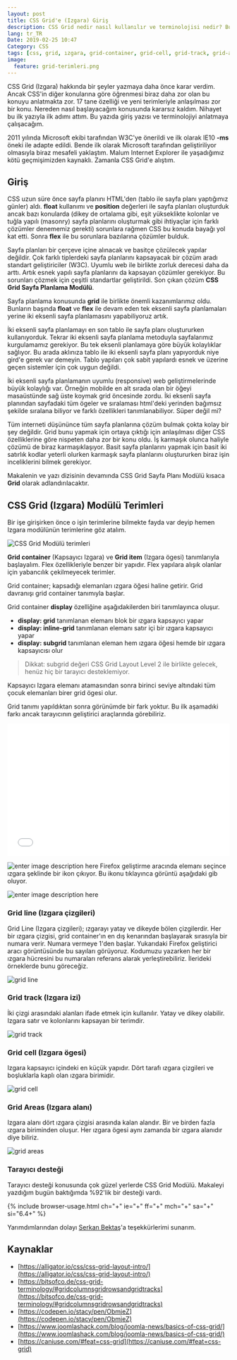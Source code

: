 ```yaml
---
layout: post
title: CSS Grid'e (Izgara) Giriş
description: CSS Grid nedir nasıl kullanılır ve terminolojisi nedir? Bunları göreceğiz.
lang: tr_TR
Date: 2019-02-25 10:47
Category: CSS
tags: [css, grid, ızgara, grid-container, grid-cell, grid-track, grid-areas]
image:
  feature: grid-terimleri.png
---
```


CSS Grid (Izgara) hakkında bir şeyler yazmaya daha önce karar verdim. Ancak CSS'in diğer konularına göre öğrenmesi biraz daha zor olan bu konuyu anlatmakta zor. 17 tane özelliği ve yeni terimleriyle anlaşılması zor bir konu. Nereden nasıl başlayacağım konusunda kararsız kaldım. Nihayet bu ilk yazıyla ilk adımı attım. Bu yazıda giriş yazısı ve terminolojiyi anlatmaya çalışacağım.

2011 yılında Microsoft ekibi tarafından W3C'ye önerildi ve ilk olarak IE10 **-ms** öneki ile adapte edildi. Bende ilk olarak Microsoft tarafından geliştiriliyor olmasıyla biraz mesafeli yaklaştım. Malum Internet Explorer ile yaşadığımız kötü geçmişimizden kaynaklı. Zamanla CSS Grid'e alıştım.

## Giriş

CSS uzun süre önce sayfa planını HTML'den (tablo ile sayfa planı yaptığımız günler) aldı. **float** kullanımı ve **position** değerleri ile sayfa planları oluşturduk ancak bazı konularda (dikey de ortalama gibi, eşit yükseklikte kolonlar ve tuğla yapılı (masonry) sayfa planlarını oluşturmak gibi ihtiyaçlar için farklı çözümler denememiz gerekti) sorunlara rağmen CSS bu konuda bayağı yol kat etti. Sonra **flex** ile bu sorunlara bazılarına çözümler bulduk. 

Sayfa planları bir çerçeve içine alınacak ve basitçe çözülecek yapılar değildir. Çok farklı tiplerdeki sayfa planlarını kapsayacak bir çözüm aradı standart geliştiriciler (W3C). Uyumlu web ile birlikte zorluk derecesi daha da arttı. Artık esnek yapılı sayfa planlarını da kapsayan çözümler gerekiyor. Bu sorunları çözmek için çeşitli standartlar geliştirildi. Son çıkan çözüm **CSS Grid Sayfa Planlama Modülü**. 

Sayfa planlama konusunda **grid** ile birlikte önemli kazanımlarımız oldu. Bunların başında **float** ve **flex** ile devam eden tek eksenli sayfa planlamaları yerine iki eksenli sayfa planlamasını yapabiliyoruz artık. 

İki eksenli sayfa planlamayı en son tablo ile  sayfa planı oluştururken kullanıyorduk. Tekrar iki eksenli sayfa planlama metoduyla sayfalarımız kurgulamamız gerekiyor. Bu tek eksenli planlamaya göre büyük kolaylıklar sağlıyor. Bu arada aklınıza tablo ile iki eksenli sayfa planı yapıyorduk niye gird'e gerek var demeyin. Tablo yapıları çok sabit yapılardı esnek ve üzerine geçen sistemler için çok uygun değildi. 

İki eksenli sayfa planlamanın uyumlu (responsive) web geliştirmelerinde büyük kolaylığı var. Örneğin mobilde en alt sırada olan bir öğeyi masaüstünde sağ üste koymak grid öncesinde zordu. İki eksenli sayfa planından sayfadaki tüm ögeler ve sıralaması html'deki yerinden bağımsız şekilde sıralana biliyor ve  farklı özellikleri tanımlanabiliyor. Süper değil mi?

Tüm interneti düşününce tüm sayfa planlarına çözüm bulmak çokta kolay bir şey değildir. Grid bunu yapmak için ortaya çıktığı için anlaşılması diğer CSS özelliklerine göre nispeten daha zor bir konu oldu. İş karmaşık olunca haliyle çözümü de biraz karmaşıklaşıyor. Basit sayfa planlarını yapmak için basit iki satırlık kodlar yeterli olurken karmaşık sayfa planlarını oluştururken biraz işin inceliklerini bilmek gerekiyor.

Makalenin ve yazı dizisinin devamında CSS Grid Sayfa Planı Modülü kısaca **Grid** olarak adlandırılacaktır.

## CSS Grid (Izgara) Modülü Terimleri

Bir işe girişirken önce o işin terimlerine bilmekte fayda var deyip hemen Izgara modülünün terimlerine göz atalım.

![CSS Grid Modülü terimleri](https://fatihhayrioglu.com/images/grid-terimleri.png)

**Grid container** (Kapsayıcı Izgara) ve **Grid item** (Izgara ögesi) tanımlarıyla başlayalım. Flex özellikleriyle benzer bir yapıdır. Flex yapılara alışık olanlar için yabancılık çekilmeyecek terimler. 

Grid container; kapsadığı elemanları ızgara öğesi haline getirir. Grid davranışı grid container tanımıyla başlar. 

Grid container **display** özelliğine aşağıdakilerden biri tanımlayınca oluşur.

 - **display: grid** tanımlanan elemanı blok bir ızgara kapsayıcı yapar
 - **display: inline-grid** tanımlanan elemanı satır içi bir ızgara kapsayıcı yapar
 - **display: subgrid** tanımlanan eleman hem ızgara öğesi hemde bir ızgara kapsayıcısı olur

> Dikkat: subgrid değeri CSS Grid Layout Level 2 ile birlikte gelecek, henüz hiç bir tarayıcı desteklemiyor.

Kapsayıcı Izgara elemanı atamasından sonra birinci seviye altındaki tüm çocuk elemanları birer grid ögesi olur. 

Grid tanımı yapıldıktan sonra görünümde bir fark yoktur. Bu ilk aşamadıki farkı ancak tarayıcının geliştirici araçlarında görebiliriz. 

<iframe height="300" style="width: 100%;" scrolling="no" title="grid container" src="//codepen.io/fatihhayri/embed/BMprVy/?height=300&theme-id=13521&default-tab=css,result" frameborder="no" allowtransparency="true" allowfullscreen="true">
  See the Pen <a href='https://codepen.io/fatihhayri/pen/BMprVy/'>grid container</a> by Fatih 
  (<a href='https://codepen.io/fatihhayri'>@fatihhayri</a>) on <a href='https://codepen.io'>CodePen</a>.
</iframe>

![enter image description here](https://fatihhayrioglu.com/images/firefox-grid.png)
Firefox geliştirme aracında elemanı seçince ızgara şeklinde bir ikon çıkıyor. Bu ikonu tıklayınca görüntü aşağıdaki gib oluyor.

![enter image description here](https://fatihhayrioglu.com/images/firefox-grid-selected.png)

### Grid line (Izgara çizgileri)

Grid Line (Izgara çizgileri); ızgarayı yatay ve dikeyde bölen çizgilerdir. Her bir ızgara çizgisi, grid container'ın en dış kenarından başlayarak sırasıyla bir numara verir. Numara vermeye 1'den başlar. Yukarıdaki Firefox geliştirici aracı görüntüsünde bu sayıları görüyoruz. Kodumuzu yazarken her bir ızgara hücresini bu numaraları referans alarak yerleştirebiliriz. İlerideki örneklerde bunu göreceğiz.

![grid line](https://fatihhayrioglu.com/images/grid-line.jpg)

### Grid track (Izgara izi)

İki çizgi arasındaki alanları ifade etmek için kullanılır. Yatay ve dikey olabilir. Izgara satır ve kolonlarını kapsayan bir terimdir.

![grid track](https://fatihhayrioglu.com/images/grid-track.jpg)

### Grid cell (Izgara ögesi)

Izgara kapsayıcı içindeki en küçük yapıdır. Dört tarafı ızgara çizgileri ve boşluklarla kaplı olan ızgara birimidir. 

![grid cell](https://fatihhayrioglu.com/images/grid-cell.jpg)

### Grid Areas (Izgara alanı)

Izgara alanı dört ızgara çizgisi arasında kalan alandır. Bir ve birden fazla ızgara biriminden oluşur. Her ızgara ögesi aynı zamanda bir ızgara alanıdır diye biliriz.

![grid areas](https://fatihhayrioglu.com/images/grid-areas.jpg)

### Tarayıcı desteği

Tarayıcı desteği konusunda çok güzel yerlerde CSS Grid Modülü. Makaleyi yazdığım bugün baktığımda %92'lik bir desteği vardı.

{% include browser-usage.html ch="+" ie="+" ff="+" mch="+" sa="+" si="6.4+" %}

Yarımdımlarından dolayı [Serkan Bektaş](https://twitter.com/serkanbektasim)'a teşekkürlerimi sunarım. 

## Kaynaklar

- [https://alligator.io/css/css-grid-layout-intro/](https://alligator.io/css/css-grid-layout-intro/)
- [https://bitsofco.de/css-grid-terminology/#gridcolumnsgridrowsandgridtracks](https://bitsofco.de/css-grid-terminology/#gridcolumnsgridrowsandgridtracks)
- [https://codepen.io/stacy/pen/ObmjeZ](https://codepen.io/stacy/pen/ObmjeZ)
- [https://www.joomlashack.com/blog/joomla-news/basics-of-css-grid/](https://www.joomlashack.com/blog/joomla-news/basics-of-css-grid/)
- [https://caniuse.com/#feat=css-grid](https://caniuse.com/#feat=css-grid)